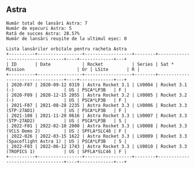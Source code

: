## Astra

    Număr total de lansări Astra: 7
    Număr de eșecuri Astra: 5
    Rată de succes Astra: 28.57%
    Număr de lansări reușite de la ultimul eșec: 0
    
    Lista lansărilor orbitale pentru racheta Astra
    +----------+-----------------+------------------+--------+----------------------------------+----+-------------+---+
    | ID       | Date            | Rocket           | Series | Sat * Mission                    | Or | LSite       | R |
    +----------+-----------------+------------------+--------+----------------------------------+----+-------------+---+
    | 2020-F07 | 2020-09-12 0319 | Astra Rocket 3.1 | LV0004 | Rocket 3.1 (-)                   | US | PSCA*LP3B   | F |
    | 2020-F09 | 2020-12-15 2055 | Astra Rocket 3.2 | LV0005 | Rocket 3.2 (-)                   | US | PSCA*LP3B   | F |
    | 2021-F07 | 2021-08-28 2235 | Astra Rocket 3.3 | LV0006 | Rocket 3.3 (STP-27AD1)           | US | PSCA*LP3B   | F |
    | 2021-108 | 2021-11-20 0616 | Astra Rocket 3.3 | LV0007 | Rocket 3.3 (STP-27AD2)           | US | PSCA*LP3B   | S |
    | 2022-F01 | 2022-02-10 2000 | Astra Rocket 3.3 | LV0008 | Rocket 3.3 (VCLS Demo 2)         | US | SPFLA*SLC46 | F |
    | 2022-026 | 2022-03-15 1622 | Astra Rocket 3.3 | LV0009 | Rocket 3.3 (Spaceflight Astra 1) | US | PSCA*LP3B   | S |
    | 2022-F03 | 2022-06-12 1743 | Astra Rocket 3.3 | LV0010 | Rocket 3.3 (TROPICS 1)           | US | SPFLA*SLC46 | F |
    +----------+-----------------+------------------+--------+----------------------------------+----+-------------+---+
    

